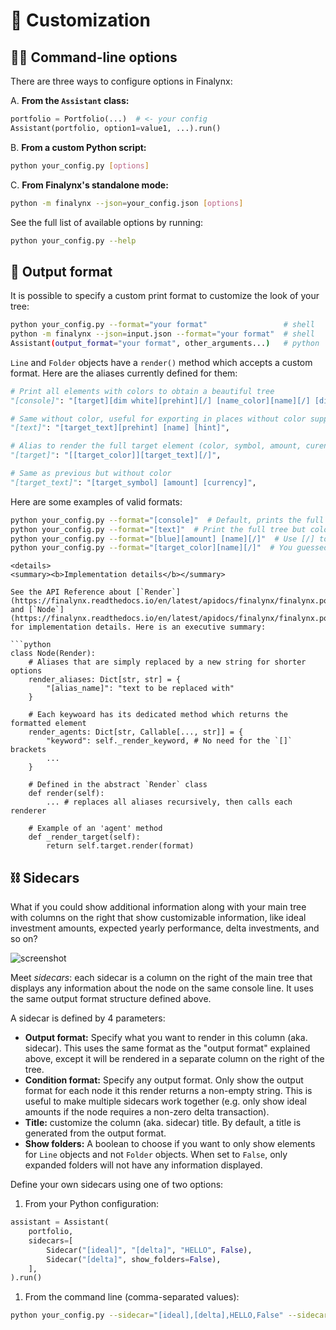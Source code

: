 # 🎨 Customization

## 🧑‍💻 Command-line options
There are three ways to configure options in Finalynx:

A. **From the `Assistant` class:**
```python
portfolio = Portfolio(...)  # <- your config
Assistant(portfolio, option1=value1, ...).run()
```
B. **From a custom Python script:**
```bash
python your_config.py [options]
```
C. **From Finalynx's standalone mode:**
```bash
python -m finalynx --json=your_config.json [options]
```

See the full list of available options by running:
```bash
python your_config.py --help
```

## 🌈 Output format
It is possible to specify a custom print format to customize the look of your tree:
```bash
python your_config.py --format="your format"                 # shell
python -m finalynx --json=input.json --format="your format"  # shell
Assistant(output_format="your format", other_arguments...)   # python
```

`Line` and `Folder` objects have a `render()` method which accepts a custom format. Here are the aliases currently defined for them:

```py
# Print all elements with colors to obtain a beautiful tree
"[console]": "[target][dim white][prehint][/] [name_color][name][/] [dim white][hint]",

# Same without color, useful for exporting in places without color support
"[text]": "[target_text][prehint] [name] [hint]",

# Alias to render the full target element (color, symbol, amount, curency)
"[target]": "[[target_color]][target_text][/]",

# Same as previous but without color
"[target_text]": "[target_symbol] [amount] [currency]",
```

Here are some examples of valid formats:
```bash
python your_config.py --format="[console]"  # Default, prints the full colored tree
python your_config.py --format="[text]"  # Print the full tree but colorless
python your_config.py --format="[blue][amount] [name][/]"  # Use [/] to reset the color
python your_config.py --format="[target_color][name][/]"  # You guessed it!
```

```{tip}
<details>
<summary><b>Implementation details</b></summary>

See the API Reference about [`Render`](https://finalynx.readthedocs.io/en/latest/apidocs/finalynx/finalynx.portfolio.render.html) and [`Node`](https://finalynx.readthedocs.io/en/latest/apidocs/finalynx/finalynx.portfolio.node.html) for implementation details. Here is an executive summary:

```python
class Node(Render):
    # Aliases that are simply replaced by a new string for shorter options
    render_aliases: Dict[str, str] = {
        "[alias_name]": "text to be replaced with"
    }

    # Each keywoard has its dedicated method which returns the formatted element
    render_agents: Dict[str, Callable[..., str]] = {
        "keyword": self._render_keyword, # No need for the `[]` brackets
        ...
    }

    # Defined in the abstract `Render` class
    def render(self):
        ... # replaces all aliases recursively, then calls each renderer

    # Example of an 'agent' method
    def _render_target(self):
        return self.target.render(format)
```
</details>

## ⛓ Sidecars

What if you could show additional information along with your main tree with columns on the right that show customizable information, like ideal investment amounts, expected yearly performance, delta investments, and so on?

![screenshot](https://raw.githubusercontent.com/MadeInPierre/finalynx/main/docs/_static/screenshot_full.png)

Meet _sidecars_: each sidecar is a column on the right of the main tree that displays any information about the node on the same console line. It uses the same output format structure defined above.

A sidecar is defined by 4 parameters:
- **Output format:** Specify what you want to render in this column (aka. sidecar). This uses the same format as the "output format" explained above, except it will be rendered in a separate column on the right of the tree.
- **Condition format:** Specify any output format. Only show the output format for each node it this render returns a non-empty string. This is useful to make multiple sidecars work together (e.g. only show ideal amounts if the node requires a non-zero delta transaction).
- **Title:** customize the column (aka. sidecar) title. By default, a title is generated from the output format.
- **Show folders:** A boolean to choose if you want to only show elements for `Line` objects and not `Folder` objects. When set to `False`, only expanded folders will not have any information displayed.

Define your own sidecars using one of two options:
1. From your Python configuration:

```python
assistant = Assistant(
    portfolio,
    sidecars=[
        Sidecar("[ideal]", "[delta]", "HELLO", False),
        Sidecar("[delta]", show_folders=False),
    ],
).run()
```

1. From the command line (comma-separated values):

```bash
python your_config.py --sidecar="[ideal],[delta],HELLO,False" --sidecar="[delta],,,False"
```
